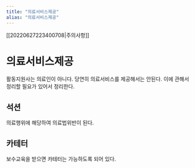 ```yaml
---
title: "의료서비스제공"
alias: "의료서비스제공"
---
```

[[20220627223400708|주의사항]]

# 의료서비스제공
활동지원사는 의료인이 아니다. 당연히 의료서비스를 제공해서는 안된다. 이에 관해서 정리할 필요가 있어서 정리한다.

## 석션
의료행위에 해당하여 의료법위반이 된다.

## 카테터
보수교육을 받으면 카테터는 가능하도록 되어 있다.
